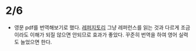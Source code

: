 # 2/6

- 영문 pdf를 번역해보기로 했다. [레퍼지토리](https://github.com/phillyai/Translate-pdf) 그냥 레퍼런스를 읽는 것과 다르게 조금이라도 이해가 되질 않으면 안되므로 효과가 좋았다. 꾸준히 번역을 하여 영어 실력도 늘었으면 한다.


